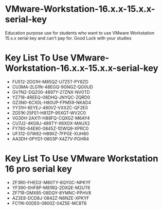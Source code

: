 # VMware-Workstation-16.x.x-15.x.x-serial-key
Education purpose use for students who want to use VMware Workstation 15.x.x serial key and can't pay for. Good Luck with your studies
# Key List To Use VMware-Workstation-16.x.x-15.x.x-serial-key
* FU512-2DG1H-M85QZ-U7Z5T-PY8ZD
* CU3MA-2LG1N-48EGQ-9GNGZ-QG0UD
* GV7N2-DQZ00-4897Y-27ZNX-NV0TD
* YZ718-4REEQ-08DHQ-JNYQC-ZQRD0
* GZ3N0-6CX0L-H80UP-FPM59-NKAD4
* YY31H-6EYEJ-480VZ-VXXZC-QF2E0
* ZG51K-25FE1-H81ZP-95XGT-WV2C0
* VG30H-2AX11-H88FQ-CQXGZ-M6AY4
* CU7J2-4KG8J-489TY-X6XGX-MAUX2
* FY780-64E90-0845Z-1DWQ9-XPRC0
* UF312-07W82-H89XZ-7FPGE-XUH80
* AA3DH-0PYD1-0803P-X4Z7V-PGHR4

# Key List To Use VMware Workstation 16 pro serial key

* ZF3R0-FHED2-M80TY-8QYGC-NPKYF
* YF390-0HF8P-M81RQ-2DXQE-M2UT6
* ZF71R-DMX85-08DQY-8YMNC-PPHV8
* AZ3E8-DCD8J-0842Z-N6NZE-XPKYF
* FC11K-00DE0-0800Z-04Z5E-MC8T6
